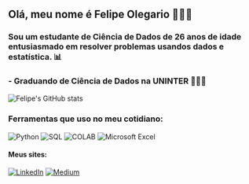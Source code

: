## Olá, meu nome é Felipe Olegario 👋🏽😄
### Sou um estudante de Ciência de Dados de 26 anos de idade entusiasmado em resolver problemas usandos dados e estatística. 📊

### - Graduando de Ciência de Dados na UNINTER 👨🏽‍🎓

![Felipe's GitHub stats](https://github-readme-stats.vercel.app/api?username=olegariofelipe&show_icons=true&theme=great-gatsby)

### Ferramentas que uso no meu cotidiano:

<div style="display: inlineblock">
    <image align="center" alt="Python" src="https://img.shields.io/badge/Python-3776AB?style=for-the-badge&logo=python&logoColor=white"/>
    <image align="center" alt="SQL" src="https://img.shields.io/badge/PostgreSQL-316192?style=for-the-badge&logo=postgresql&logoColor=white"/>
    <image align="center" alt="COLAB" src="https://img.shields.io/badge/Colab-F9AB00?style=for-the-badge&logo=googlecolab&color=525252"/>
    <image align="center" alt="Microsoft Excel" src="https://img.shields.io/badge/Microsoft_Excel-217346?style=for-the-badge&logo=microsoft-excel&logoColor=white"/>
</div>

#### Meus sites:

[![LinkedIn](https://img.shields.io/badge/LinkedIn-0077B5?style=for-the-badge&logo=linkedin&logoColor=white)](https://www.linkedin.com/in/olegariofelipe/)
[![Medium](https://img.shields.io/badge/Medium-12100E?style=for-the-badge&logo=medium&logoColor=white)](https://medium.com/@felipeolegariosantos)
